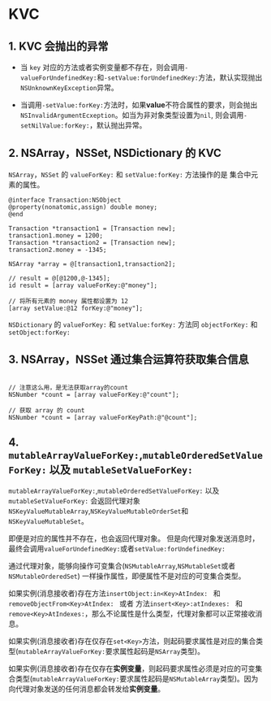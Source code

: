 # KVC

## 1. KVC 会抛出的异常

- 当 `key` 对应的方法或者实例变量都不存在，则会调用`-valueForUndefinedKey:`和`-setValue:forUndefinedKey:`方法，默认实现抛出`NSUnknownKeyException`异常。

- 当调用`-setValue:forKey:`方法时，如果**value**不符合属性的要求，则会抛出`NSInvalidArgumentEcxeption`。如当为非对象类型设置为`nil`, 则会调用`-setNilValue:forKey:`，默认抛出异常。


## 2. NSArray，NSSet, NSDictionary 的 KVC

`NSArray`，`NSSet` 的 `valueForKey:` 和 `setValue:forKey:` 方法操作的是 集合中元素的属性。

```objc 
@interface Transaction:NSObject
@property(nonatomic,assign) double money;
@end

Transaction *transaction1 = [Transaction new];
transaction1.money = 1200;
Transaction *transaction2 = [Transaction new];
transaction2.money = -1345;

NSArray *array = @[transaction1,transaction2];

// result = @[@1200,@-1345];
id result = [array valueForKey:@"money"];

// 将所有元素的 money 属性都设置为 12 
[array setValue:@12 forKey:@"money"];

```

`NSDictionary` 的 `valueForKey:` 和 `setValue:forKey:` 方法同 `objectForKey:` 和 `setObject:forKey:`


## 3. NSArray，NSSet 通过集合运算符获取集合信息

```objc

// 注意这么用，是无法获取array的count
NSNumber *count = [array valueForKey:@"count"];

// 获取 array 的 count
NSNumber *count = [array valueForKeyPath:@"@count"];
```

## 4. `mutableArrayValueForKey:`,`mutableOrderedSetValueForKey:` 以及 `mutableSetValueForKey:`

`mutableArrayValueForKey:`,`mutableOrderedSetValueForKey:` 以及 `mutableSetValueForKey:` 会返回代理对象`NSKeyValueMutableArray`,`NSKeyValueMutableOrderSet`和`NSKeyValueMutableSet`。 

即便是对应的属性并不存在，也会返回代理对象。 但是向代理对象发送消息时，最终会调用`valueForUndefinedKey:`或者`setValue:forUndefinedKey:`

通过代理对象，能够向操作可变集合(`NSMutableArray`,`NSMutableSet`或者`NSMutableOrderedSet`)
一样操作属性，即便属性不是对应的可变集合类型。

如果实例(消息接收者)存在方法`insertObject:in<Key>AtIndex: ` 和 `removeObjectFrom<Key>AtIndex: ` 或者 方法`insert<Key>:atIndexes: ` 和 `remove<Key>AtIndexes:`，那么不论属性是什么类型，代理对象都可以正常接收消息。

如果实例(消息接收者)存在仅存在`set<Key>`方法，则起码要求属性是对应的集合类型(`mutableArrayValueForKey:`要求属性起码是`NSArray`类型)。

如果实例(消息接收者)存在仅存在**实例变量**，则起码要求属性必须是对应的可变集合类型(`mutableArrayValueForKey:`要求属性起码是`NSMutableArray`类型)。因为向代理对象发送的任何消息都会转发给**实例变量**。






